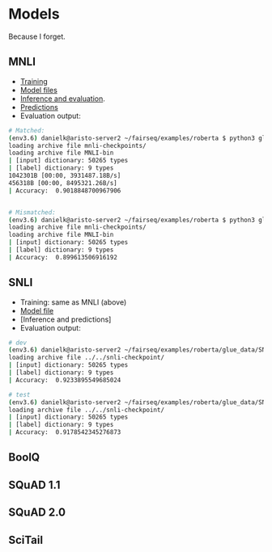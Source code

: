 # Models
Because I forget.

## MNLI 
 - [Training](https://github.com/danyaljj/fairseq/blob/master/examples/roberta/README.glue.md) 
 - [Model files](https://drive.google.com/drive/folders/1ysmtlOJo7qGypLRqyJeHe_CoG6mgsAhl?usp=sharing)
 - [Inference and evaluation](https://github.com/danyaljj/fairseq/blob/master/examples/roberta/glue_inference.py).  
 - [Predictions](https://github.com/danyaljj/fairseq/tree/master/examples/roberta/glue_data/MNLI/predictions)
 - Evaluation output:  
 ```bash
# Matched: 
(env3.6) danielk@aristo-server2 ~/fairseq/examples/roberta $ python3 glue_inference.py
loading archive file mnli-checkpoints/
loading archive file MNLI-bin
| [input] dictionary: 50265 types
| [label] dictionary: 9 types
1042301B [00:00, 3931487.18B/s]
456318B [00:00, 8495321.26B/s]
| Accuracy:  0.9018848700967906


# Mismatched: 
(env3.6) danielk@aristo-server2 ~/fairseq/examples/roberta $ python3 glue_inference.py
loading archive file mnli-checkpoints/
loading archive file MNLI-bin
| [input] dictionary: 50265 types
| [label] dictionary: 9 types
| Accuracy:  0.899613506916192

 ```
 

## SNLI 
 - Training: same as MNLI (above)
 - [Model file](https://drive.google.com/drive/folders/1uv8IpJ_QEp-hUAThWUZ7gDBC1nGN5-p7?usp=sharing) 
 - [Inference and predictions]
 - Evaluation output: 

```bash
# dev 
(env3.6) danielk@aristo-server2 ~/fairseq/examples/roberta/glue_data/SNLI-simplified $ python3 snli_inference.py
loading archive file ../../snli-checkpoint/
| [input] dictionary: 50265 types
| [label] dictionary: 9 types
| Accuracy:  0.9233895549685024

# test 
(env3.6) danielk@aristo-server2 ~/fairseq/examples/roberta/glue_data/SNLI-simplified $ python3 snli_inference.py 
loading archive file ../../snli-checkpoint/
| [input] dictionary: 50265 types
| [label] dictionary: 9 types
| Accuracy:  0.9178542345276873
```

## BoolQ 

## SQuAD 1.1 

## SQuAD 2.0 

## SciTail 

## 
